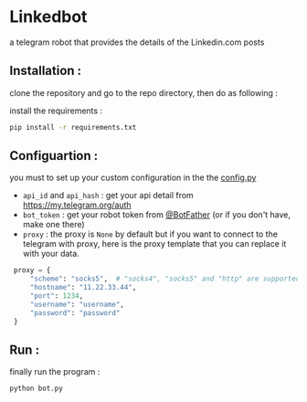 # Linkedbot
a telegram robot that provides the details of the Linkedin.com posts

## Installation :
clone the repository and go to the repo directory, then do as following : 
  
install the requirements :  
```bash
pip install -r requirements.txt
```

## Configuartion :  
you must to set up your custom configuration in the the [config.py](https://github.com/AmirAref/Linkedbot/blob/master/config.py)  
- `api_id` and `api_hash` : get your api detail from https://my.telegram.org/auth
- `bot_token` : get your robot token from [@BotFather](https://t.me/BotFather) (or if you don't have, make one there)
- `proxy` : the proxy is `None` by default but if you want to connect to the telegram with proxy, here is the proxy template that you can replace it with your data.
```python
 proxy = {
     "scheme": "socks5",  # "socks4", "socks5" and "http" are supported
     "hostname": "11.22.33.44",
     "port": 1234,
     "username": "username",
     "password": "password"
 }
 ```

## Run :
finally run the program :
```bash
python bot.py
```
